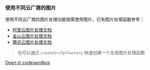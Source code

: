 ### 使用不同云厂商的图片

使用不同云厂商的图片处理功能按需使用图片，已有图片处理函数参考：

- [阿里云图片处理文档](https://help.aliyun.com/document_detail/44688.html)
- [金山云图片处理文档](https://docs.ksyun.com/documents/886)
- [腾讯云图片处理文档](https://cloud.tencent.com/document/product/460/36541)

> 也可以通过 `createSrcTplFactory` 快速创建一个全局图片处理函数

[Open in codesandbox](https://codesandbox.io/s/7517h)
